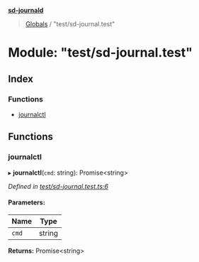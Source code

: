 **[sd-journald](../README.md)**

> [Globals](../globals.md) / "test/sd-journal.test"

# Module: "test/sd-journal.test"

## Index

### Functions

* [journalctl](_test_sd_journal_test_.md#journalctl)

## Functions

### journalctl

▸ **journalctl**(`cmd`: string): Promise\<string>

*Defined in [test/sd-journal.test.ts:6](https://github.com/sargun/sd-journald/blob/16ae057/test/sd-journal.test.ts#L6)*

#### Parameters:

Name | Type |
------ | ------ |
`cmd` | string |

**Returns:** Promise\<string>
